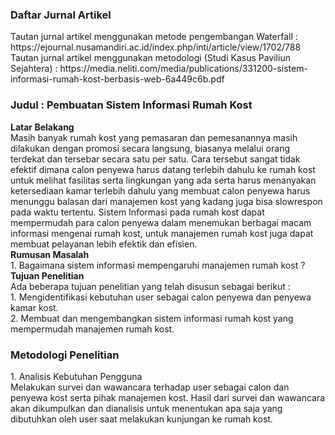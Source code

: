 <h3>Daftar Jurnal Artikel</h3>
Tautan jurnal artikel menggunakan metode pengembangan Waterfall :
https://ejournal.nusamandiri.ac.id/index.php/inti/article/view/1702/788 <br>
Tautan jurnal artikel menggunakan metodologi (Studi Kasus Paviliun Sejahtera) :
https://media.neliti.com/media/publications/331200-sistem-informasi-rumah-kost-berbasis-web-6a449c6b.pdf <br>
<h3>Judul : Pembuatan Sistem Informasi Rumah Kost</h3>
<b>Latar Belakang</b> <br>
Masih banyak rumah kost yang pemasaran dan pemesanannya masih dilakukan dengan promosi secara langsung, biasanya melalui orang terdekat dan tersebar secara satu per satu. Cara tersebut sangat tidak efektif dimana calon penyewa harus datang terlebih dahulu ke rumah kost untuk melihat fasilitas serta lingkungan yang ada serta harus menanyakan ketersediaan kamar terlebih dahulu yang membuat calon penyewa harus menunggu balasan dari manajemen kost yang kadang juga bisa slowrespon pada waktu tertentu. Sistem Informasi pada rumah kost dapat mempermudah para calon penyewa dalam menemukan berbagai macam informasi mengenai rumah kost, untuk manajemen rumah kost juga dapat membuat pelayanan lebih efektik dan efisien.<br>
<b>Rumusan Masalah</b><br>
1.  Bagaimana sistem informasi mempengaruhi manajemen rumah kost ? <br>
<b>Tujuan Penelitian</b><br>
Ada beberapa tujuan penelitian yang telah disusun sebagai berikut : <br>
1.  Mengidentifikasi kebutuhan user sebagai calon penyewa dan penyewa kamar kost.<br>
2.  Membuat dan mengembangkan sistem informasi rumah kost yang mempermudah manajemen rumah kost.<br>
<h3>Metodologi Penelitian</h3>
1.  Analisis Kebutuhan Pengguna<br>
Melakukan survei dan wawancara terhadap user sebagai calon dan penyewa kost serta pihak manajemen kost. Hasil dari survei dan wawancara akan dikumpulkan dan dianalisis untuk menentukan apa saja yang dibutuhkan oleh user saat melakukan kunjungan ke rumah kost.




